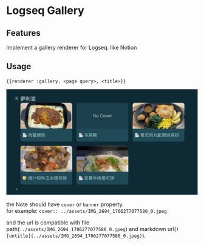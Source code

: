 # Logseq Gallery

## Features
Implement a gallery renderer for Logseq. like Notion

## Usage
```
{{renderer :gallery, <page query>, <title>}}
```

![](./imgs/screenshot.png)

the Note should have `cover` or `banner` property.  
for example:
`cover:: ../assets/IMG_2694_1706277077580_0.jpeg`

and the url is compatible with file path(`../assets/IMG_2694_1706277077580_0.jpeg`) and markdown url(`![untitle](../assets/IMG_2694_1706277077580_0.jpeg)`).